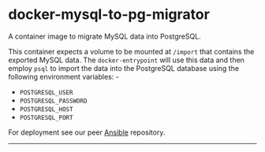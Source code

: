 # docker-mysql-to-pg-migrator
A container image to migrate MySQL data into PostgreSQL.

This container expects a volume to be mounted at `/import`
that contains the exported MySQL data. The `docker-entrypoint`
will use this data and then employ `psql` to import the data into
the PostgreSQL database using the following environment variables: -

- `POSTGRESQL_USER`
- `POSTGRESQL_PASSWORD`
- `POSTGRESQL_HOST`
- `POSTGRESQL_PORT`

For deployment see our peer [Ansible] repository.

---

[ansible]: https://github.com/InformaticsMatters/docker-mysql-to-pg-migrator-ansible
